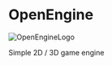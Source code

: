 # OpenEngine
![OpenEngineLogo](https://user-images.githubusercontent.com/123968803/228677907-5352e296-c2e5-4063-acd7-47c40e183f54.png)

Simple 2D / 3D game engine
